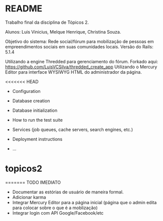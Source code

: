 # README

Trabalho final da disciplina de Tópicos 2.

Alunos: Luis Vinicius, Melque Henrique, Christina Souza.

Objetivo do sistema: Rede social/fórum para mobilização de pessoas em empreendimentos sociais em suas comunidades locais.
Versão do Rails: 5.1.4

Utilizando a engine Thredded para gerenciamento do fórum.
Forkado aqui: https://github.com/LuisVCSilva/thredded_create_app
Utilizando o Mercury Editor para interface WYSIWYG HTML do administrador da página.

<<<<<<< HEAD
* Configuration

* Database creation

* Database initialization

* How to run the test suite

* Services (job queues, cache servers, search engines, etc.)

* Deployment instructions

* ...
# topicos2
=======
TODO IMEDIATO
 - Documentar as estórias de usuário de maneira formal.
 - Adicionar karma
 - Integrar Mercury Editor para a página inicial (página que o admin edita para colocar sobre o que é a moblização)
 - Integrar login com API Google/Facebook/etc
